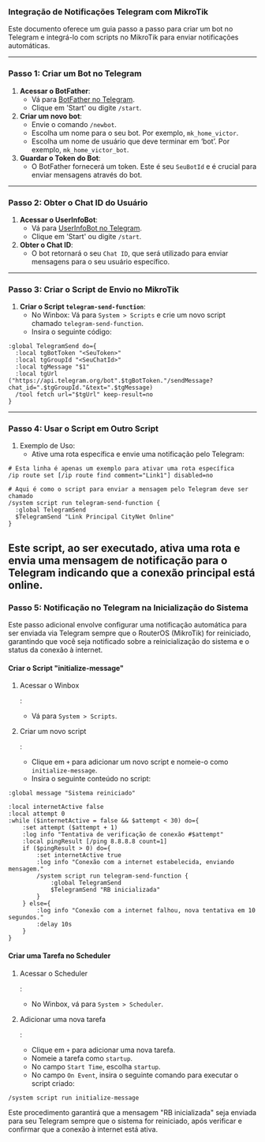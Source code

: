 ### Integração de Notificações Telegram com MikroTik

Este documento oferece um guia passo a passo para criar um bot no Telegram e integrá-lo com scripts no MikroTik para enviar notificações automáticas.

------

### Passo 1: Criar um Bot no Telegram

1. **Acessar o BotFather**:
   - Vá para [BotFather no Telegram](https://telegram.me/BotFather).
   - Clique em 'Start' ou digite `/start`.
2. **Criar um novo bot**:
   - Envie o comando `/newbot`.
   - Escolha um nome para o seu bot. Por exemplo, `mk_home_victor`.
   - Escolha um nome de usuário que deve terminar em ‘bot’. Por exemplo, `mk_home_victor_bot`.
3. **Guardar o Token do Bot**:
   - O BotFather fornecerá um token. Este é seu `SeuBotId` e é crucial para enviar mensagens através do bot.

------

### Passo 2: Obter o Chat ID do Usuário

1. **Acessar o UserInfoBot**:
   - Vá para [UserInfoBot no Telegram](https://telegram.me/userinfobot).
   - Clique em 'Start' ou digite `/start`.
2. **Obter o Chat ID**:
   - O bot retornará o seu `Chat ID`, que será utilizado para enviar mensagens para o seu usuário específico.

------

### Passo 3: Criar o Script de Envio no MikroTik

1. **Criar o Script `telegram-send-function`**:
   - No Winbox: Vá para `System > Scripts` e crie um novo script chamado `telegram-send-function`.
   - Insira o seguinte código:

```
:global TelegramSend do={
  :local tgBotToken "<SeuToken>"
  :local tgGroupId "<SeuChatId>"
  :local tgMessage "$1"
  :local tgUrl ("https://api.telegram.org/bot".$tgBotToken."/sendMessage?chat_id=".$tgGroupId."&text=".$tgMessage)
  /tool fetch url="$tgUrl" keep-result=no
}
```

------

### Passo 4: Usar o Script em Outro Script

1. Exemplo de Uso:
   - Ative uma rota específica e envie uma notificação pelo Telegram:

```
# Esta linha é apenas um exemplo para ativar uma rota específica
/ip route set [/ip route find comment="Link1"] disabled=no

# Aqui é como o script para enviar a mensagem pelo Telegram deve ser chamado
/system script run telegram-send-function {
  :global TelegramSend
  $TelegramSend "Link Principal CityNet Online"
}
```

Este script, ao ser executado, ativa uma rota e envia uma mensagem de notificação para o Telegram indicando que a conexão principal está online.
------
### Passo 5: Notificação no Telegram na Inicialização do Sistema

Este passo adicional envolve configurar uma notificação automática para ser enviada via Telegram sempre que o RouterOS (MikroTik) for reiniciado, garantindo que você seja notificado sobre a reinicialização do sistema e o status da conexão à internet.

#### Criar o Script "initialize-message"

1. Acessar o Winbox

   :

   - Vá para `System > Scripts`.

2. Criar um novo script

   :

   - Clique em `+` para adicionar um novo script e nomeie-o como `initialize-message`.
   - Insira o seguinte conteúdo no script:

```
:global message "Sistema reiniciado"

:local internetActive false
:local attempt 0
:while ($internetActive = false && $attempt < 30) do={
    :set attempt ($attempt + 1)
    :log info "Tentativa de verificação de conexão #$attempt"
    :local pingResult [/ping 8.8.8.8 count=1]
    if ($pingResult > 0) do={
        :set internetActive true
        :log info "Conexão com a internet estabelecida, enviando mensagem."
        /system script run telegram-send-function {
            :global TelegramSend
            $TelegramSend "RB inicializada"
        }
    } else={
        :log info "Conexão com a internet falhou, nova tentativa em 10 segundos."
        :delay 10s
    }
}
```

#### Criar uma Tarefa no Scheduler

1. Acessar o Scheduler

   :

   - No Winbox, vá para `System > Scheduler`.

2. Adicionar uma nova tarefa

   :

   - Clique em `+` para adicionar uma nova tarefa.
   - Nomeie a tarefa como `startup`.
   - No campo `Start Time`, escolha `startup`.
   - No campo `On Event`, insira o seguinte comando para executar o script criado:

```
/system script run initialize-message
```

Este procedimento garantirá que a mensagem "RB inicializada" seja enviada para seu Telegram sempre que o sistema for reiniciado, após verificar e confirmar que a conexão à internet está ativa.

